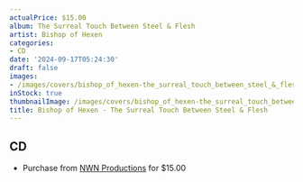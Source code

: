 ```yaml
---
actualPrice: $15.00
album: The Surreal Touch Between Steel & Flesh
artist: Bishop of Hexen
categories:
- CD
date: '2024-09-17T05:24:30'
draft: false
images:
- /images/covers/bishop_of_hexen-the_surreal_touch_between_steel_&_flesh.jpg
inStock: true
thumbnailImage: /images/covers/bishop_of_hexen-the_surreal_touch_between_steel_&_flesh-thumb.jpg
title: Bishop of Hexen - The Surreal Touch Between Steel & Flesh
---
```


## CD
* Purchase from [NWN Productions](http://shop.nwnprod.com/index.php?route=product/product&path=93&product_id=55908&sort=pd.name&order=ASC) for $15.00
